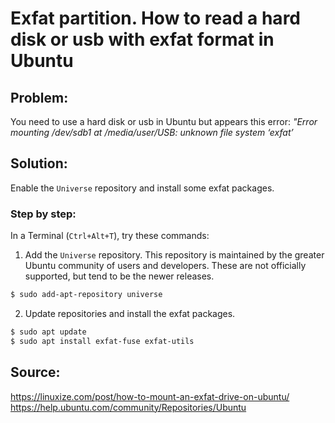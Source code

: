 # Exfat partition. How to read a hard disk or usb with exfat format in Ubuntu


## Problem: 

You need to use a hard disk or usb in Ubuntu but appears this error:  _"Error mounting /dev/sdb1 at /media/user/USB: unknown file system ‘exfat’_

## Solution:

Enable the ```Universe``` repository and install some exfat packages.

### Step by step:
In a Terminal (```Ctrl+Alt+T```), try these commands:
1. Add the ```Universe``` repository. This repository  is maintained by the greater Ubuntu community of users and developers. These are not officially supported, but tend to be the newer releases.

```bash
$ sudo add-apt-repository universe
```

2. Update repositories and install the exfat packages.

```bash
$ sudo apt update 
$ sudo apt install exfat-fuse exfat-utils

```
## Source:

 <https://linuxize.com/post/how-to-mount-an-exfat-drive-on-ubuntu/>
 <https://help.ubuntu.com/community/Repositories/Ubuntu>
